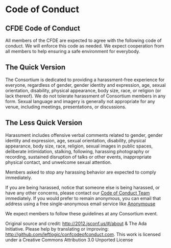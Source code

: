 # Code of Conduct

## CFDE Code of Conduct

All members of the CFDE are expected to agree with the following code
of conduct. We will enforce this code as needed. We expect cooperation
from all members to help ensuring a safe environment for everybody.

## The Quick Version

The Consortium is dedicated to providing a harassment-free experience
for everyone, regardless of gender, gender identity and expression, age,
sexual orientation, disability, physical appearance, body size, race, or
religion (or lack thereof). We do not tolerate harassment of Consortium
members in any form. Sexual language and imagery is generally not
appropriate for any venue, including meetings, presentations, or
discussions.

## The Less Quick Version

Harassment includes offensive verbal comments related to gender, gender
identity and expression, age, sexual orientation, disability, physical
appearance, body size, race, religion, sexual images in public spaces,
deliberate intimidation, stalking, following, harassing photography or
recording, sustained disruption of talks or other events, inappropriate
physical contact, and unwelcome sexual attention.

Members asked to stop any harassing behavior are expected to comply
immediately.

If you are being harassed, notice that someone else is being harassed,
or have any other concerns, please contact our 
[Code of Conduct Team](mailto:autohelp+int+852+1037728591560792003@CFDE.groups.io) 
immediately. If you would prefer to remain anonymous, you can email
that address using a free single-anonymous email service like
[Anonymouse](http://anonymouse.org/anonemail.html)

We expect members to follow these guidelines at any Consortium event.

Original source and credit: <http://2012.jsconf.us/#/about> & The Ada
Initiative. Please help by translating or improving:
<http://github.com/leftlogic/confcodeofconduct.com>. This work is
licensed under a Creative Commons Attribution 3.0 Unported License
